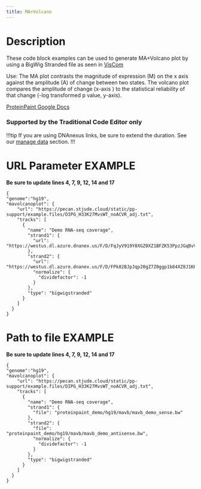 ```yaml
---
title: MA+Volcano 
---
```

# Description 
These code block examples can be used to generate MA+Volcano plot by using a BigWig Stranded file as seen in [VisCom](https://viz.stjude.cloud/st-jude-cloud-demo/visualization/genomepaint-mavolcano-plots-example~43)

Use: The MA plot contrasts the magnitude of expression (M) on the x axis against the amplitude (A) of change between two states. The volcano plot compares the amplitude of change (x-axis ) to the statistical reliability of that change (-log transformed p value, y-axis).

[ProteinPaint Google Docs](https://docs.google.com/document/d/1gEhywyMzMQRM10NFvsObw1yDSWxVY7pxYjsQ2-nd6x4/edit)


### Supported by the Traditional Code Editor only
!!!tip
If you are using DNAnexus links, be sure to extend the duration. See our [manage data](https://university.stjude.cloud/docs/visualization-community/data-manage/) section.
!!!

# URL Parameter EXAMPLE
**Be sure to update lines 4, 7, 9, 12, 14 and 17** 
```JS
{
"genome":"hg19",
"mavolcanoplot": {
    "url": "https://pecan.stjude.cloud/static/pp-support/example.files/DIPG_H33K27MvsWT_noACVR_adj.txt",
    "tracks": [
      {
        "name": "Demo RNA-seq coverage",
        "strand1": {
          "url": "https://westus.dl.azure.dnanex.us/F/D/FqJyV919Y8XGZ0XZ1BFZK53PpzJGqBvV5GKjyx1Z/mavb_demo_sense.bw"
        },
        "strand2": {
          "url": "https://westus.dl.azure.dnanex.us/F/D/FPk82BJpJqp20gZ7Z0ggp1b84XZ8J1KKYx2qz78Z/mavb_demo_sense.bw",
          "normalize": {
            "dividefactor": -1
          }
        },
        "type": "bigwigstranded"
      }
    ]
  }
}
```

# Path to file EXAMPLE
**Be sure to update lines 4, 7, 9, 12, 14 and 17** 
```JS
{
"genome":"hg19",
"mavolcanoplot": {
    "url": "https://pecan.stjude.cloud/static/pp-support/example.files/DIPG_H33K27MvsWT_noACVR_adj.txt",
    "tracks": [
      {
        "name": "Demo RNA-seq coverage",
        "strand1": {
          "file": "proteinpaint_demo/hg19/mavb/mavb_demo_sense.bw"
        },
        "strand2": {
          "file": "proteinpaint_demo/hg19/mavb/mavb_demo_antisense.bw",
          "normalize": {
            "dividefactor": -1
          }
        },
        "type": "bigwigstranded"
      }
    ]
  }
}
```